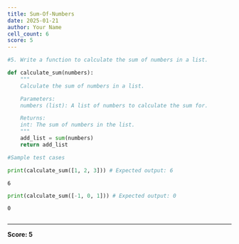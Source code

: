 ```yaml
---
title: Sum-Of-Numbers
date: 2025-01-21
author: Your Name
cell_count: 6
score: 5
---
```


```python
#5. Write a function to calculate the sum of numbers in a list.
```


```python
def calculate_sum(numbers):
    """
    Calculate the sum of numbers in a list.

    Parameters:
    numbers (list): A list of numbers to calculate the sum for.

    Returns:
    int: The sum of numbers in the list.
    """
    add_list = sum(numbers)
    return add_list
```


```python
#Sample test cases
```


```python
print(calculate_sum([1, 2, 3])) # Expected output: 6
```

    6



```python
print(calculate_sum([-1, 0, 1])) # Expected output: 0
```

    0



```python

```


---
**Score: 5**

